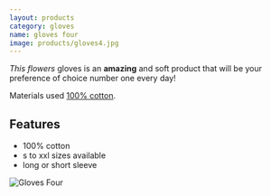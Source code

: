 ```yaml
---
layout: products
category: gloves
name: gloves four
image: products/gloves4.jpg
---
```


*This flowers* gloves is an **amazing** and soft product that will be your preference of choice number one every day!

Materials used [100% cotton](http://en.wikipedia.org/wiki/Cotton).

## Features

- 100% cotton
- s to xxl sizes available
- long or short sleeve

![Gloves Four](http://card0127.github.io/ecommerce-website/images/products/gloves4.jpg)